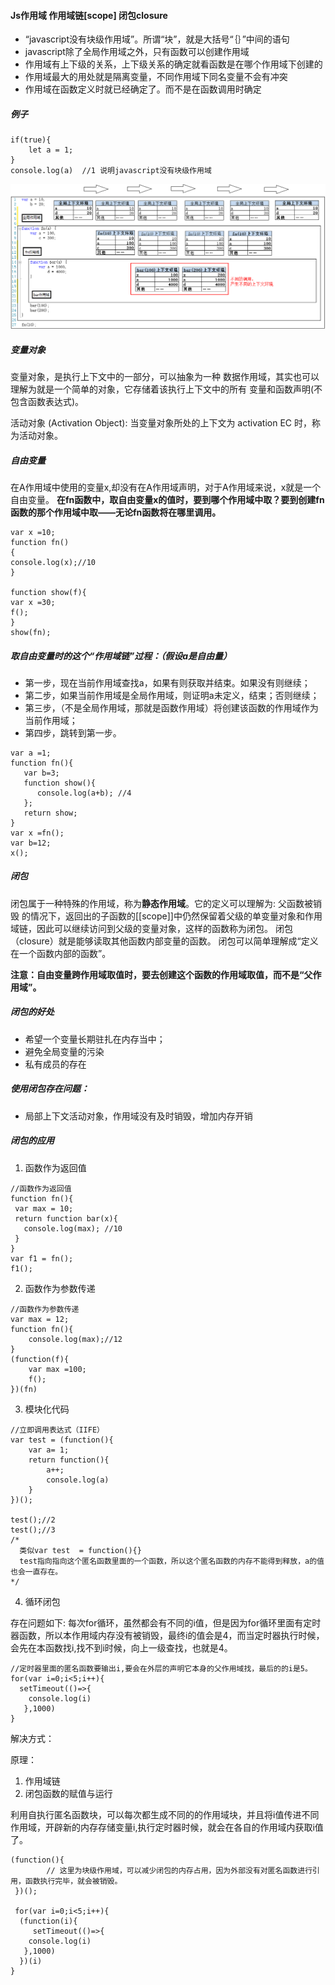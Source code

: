 #### Js作用域 作用域链[scope] 闭包closure

* “javascript没有块级作用域”。所谓“块”，就是大括号“｛｝”中间的语句
* javascript除了全局作用域之外，只有函数可以创建作用域
* 作用域有上下级的关系，上下级关系的确定就看函数是在哪个作用域下创建的
* 作用域最大的用处就是隔离变量，不同作用域下同名变量不会有冲突
* 作用域在函数定义时就已经确定了。而不是在函数调用时确定

##### 例子
```
if(true){
    let a = 1;
}
console.log(a)  //1 说明javascript没有块级作用域
```

![image](https://github.com/caihaihong/caihaihong.github.io/blob/master/imgs/js/8.png?raw=true)  
 
##### 变量对象
变量对象，是执行上下文中的一部分，可以抽象为一种 数据作用域，其实也可以理解为就是一个简单的对象，它存储着该执行上下文中的所有 变量和函数声明(不包含函数表达式)。

活动对象 (Activation Object): 当变量对象所处的上下文为 activation EC 时，称为活动对象。

 
##### 自由变量
在A作用域中使用的变量x,却没有在A作用域声明，对于A作用域来说，x就是一个自由变量。
**在fn函数中，取自由变量x的值时，要到哪个作用域中取？要到创建fn函数的那个作用域中取——无论fn函数将在哪里调用。**

```
var x =10;
function fn()
{
console.log(x);//10
}
 
function show(f){
var x =30;
f();
}
show(fn);
```

##### 取自由变量时的这个“作用域链”过程：（假设a是自由量）

* 第一步，现在当前作用域查找a，如果有则获取并结束。如果没有则继续；
* 第二步，如果当前作用域是全局作用域，则证明a未定义，结束；否则继续；
* 第三步，（不是全局作用域，那就是函数作用域）将创建该函数的作用域作为当前作用域；
* 第四步，跳转到第一步。

```
var a =1;
function fn(){
   var b=3;
   function show(){
      console.log(a+b); //4
   };
   return show;
}
var x =fn();
var b=12;
x();
```

##### 闭包
闭包属于一种特殊的作用域，称为**静态作用域**。它的定义可以理解为: 父函数被销毁 的情况下，返回出的子函数的[[scope]]中仍然保留着父级的单变量对象和作用域链，因此可以继续访问到父级的变量对象，这样的函数称为闭包。
闭包（closure）就是能够读取其他函数内部变量的函数。
闭包可以简单理解成“定义在一个函数内部的函数”。


**注意：自由变量跨作用域取值时，要去创建这个函数的作用域取值，而不是“父作用域”。**

##### 闭包的好处
* 希望一个变量长期驻扎在内存当中；
* 避免全局变量的污染
* 私有成员的存在


##### 使用闭包存在问题：
* 局部上下文活动对象，作用域没有及时销毁，增加内存开销


##### 闭包的应用

1. 函数作为返回值


```
//函数作为返回值
function fn(){
 var max = 10;
 return function bar(x){
   console.log(max); //10
 }
}
var f1 = fn();
f1();
```
2. 函数作为参数传递
```
//函数作为参数传递
var max = 12;
function fn(){
    console.log(max);//12
}
(function(f){
    var max =100;
    f();
})(fn)
```
3. 模块化代码


```
//立即调用表达式（IIFE）
var test = (function(){
    var a= 1;
    return function(){
        a++;
        console.log(a)
    }
})();

test();//2
test();//3
/*
  类似var test  = function(){}
  test指向指向这个匿名函数里面的一个函数，所以这个匿名函数的内存不能得到释放，a的值也会一直存在。
*/
```

4. 循环闭包

存在问题如下:
每次for循环，虽然都会有不同的i值，但是因为for循环里面有定时器函数，所以本作用域内存没有被销毁，最终i的值会是4，而当定时器执行时候，会先在本函数找i,找不到i时候，向上一级查找，也就是4。


```
//定时器里面的匿名函数要输出i,要会在外层的声明它本身的父作用域找，最后的的i是5。
for(var i=0;i<5;i++){
  setTimeout(()=>{
    console.log(i)
   },1000)
}
```
解决方式：

原理：
1. 作用域链
2. 闭包函数的赋值与运行

利用自执行匿名函数块，可以每次都生成不同的的作用域块，并且将i值传进不同作用域，开辟新的内存存储变量i,执行定时器时候，就会在各自的作用域内获取i值了。

```
(function(){
        // 这里为块级作用域，可以减少闭包的内存占用，因为外部没有对匿名函数进行引用，函数执行完毕，就会被销毁。
 })();
 
 for(var i=0;i<5;i++){
  (function(i){
     setTimeout(()=>{
    console.log(i)
   },1000)
  })(i)
}
```

